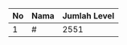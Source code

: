 | No | Nama            | Jumlah Level |
|----|-----------------|--------------|
| 1  | #    |    2551        |
